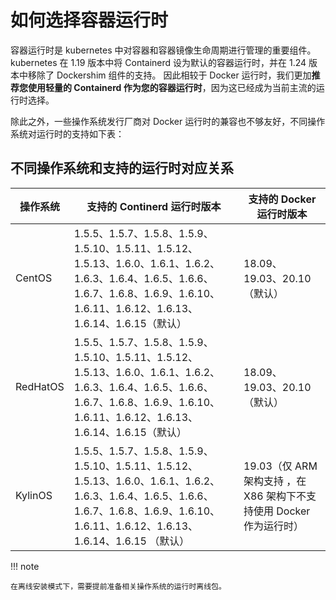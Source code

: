 # 如何选择容器运行时

容器运行时是 kubernetes 中对容器和容器镜像生命周期进行管理的重要组件。kubernetes 在 1.19 版本中将 Containerd 设为默认的容器运行时，并在 1.24 版本中移除了 Dockershim 组件的支持。
因此相较于 Docker 运行时，我们更加**推荐您使用轻量的 Containerd 作为您的容器运行时**，因为这已经成为当前主流的运行时选择。

除此之外，一些操作系统发行厂商对 Docker 运行时的兼容也不够友好，不同操作系统对运行时的支持如下表：

## 不同操作系统和支持的运行时对应关系
| 操作系统        | 支持的 Continerd 运行时版本 | 支持的 Docker 运行时版本 |
|-------------|---------------|------------|
| CentOS      |  1.5.5、1.5.7、1.5.8、1.5.9、1.5.10、1.5.11、1.5.12、1.5.13、1.6.0、1.6.1、1.6.2、1.6.3、1.6.4、1.6.5、1.6.6、1.6.7、1.6.8、1.6.9、1.6.10、1.6.11、1.6.12、1.6.13、1.6.14、1.6.15（默认）       | 18.09、19.03、20.10（默认）     |
| RedHatOS    |1.5.5、1.5.7、1.5.8、1.5.9、1.5.10、1.5.11、1.5.12、1.5.13、1.6.0、1.6.1、1.6.2、1.6.3、1.6.4、1.6.5、1.6.6、1.6.7、1.6.8、1.6.9、1.6.10、1.6.11、1.6.12、1.6.13、1.6.14、1.6.15（默认）    | 18.09、19.03、20.10（默认）      |
| KylinOS     | 1.5.5、1.5.7、1.5.8、1.5.9、1.5.10、1.5.11、1.5.12、1.5.13、1.6.0、1.6.1、1.6.2、1.6.3、1.6.4、1.6.5、1.6.6、1.6.7、1.6.8、1.6.9、1.6.10、1.6.11、1.6.12、1.6.13、1.6.14、1.6.15 （默认） | 19.03（仅 ARM 架构支持 ，在 X86 架构下不支持使用 Docker 作为运行时）|

!!! note

    在离线安装模式下，需要提前准备相关操作系统的运行时离线包。